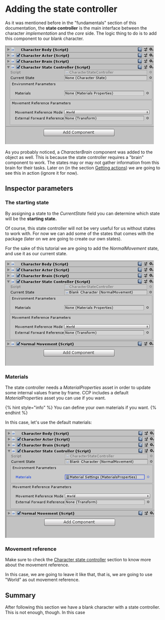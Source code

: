 # Adding the state controller

As it was mentioned before in the "fundamentals" section of this documentation, the **state controller** is the main interface between the character _implementation_ and the _core_ side. The logic thing to do is to add this component to our blank character.

![](../../.gitbook/assets/imagen%20%2810%29.png)

As you probably noticed, a _CharacterBrain_ component was added to the object as well. This is because the state controller requires a "brain" component to work. The states may or may not gather information from this brain for their tasks. Later on \(in the section [Getting actions](getting-inputs.md)\) we are going to see this in action \(ignore it for now\).

## Inspector parameters

### The starting state

By assigning a state to the _CurrentState_ field you can determine which state will be the **starting state.**

Of course, this state controller will not be very useful for us without states to work with. For now we can add some of the states that comes with the package \(later on we are going to create our own states\).

For the sake of this tutorial we are going to add the _NormalMovement_ state, and use it as our current state.

![](../../.gitbook/assets/imagen%20%281%29.png)

### Materials

The state controller needs a _MaterialProperties_ asset in order to update some internal values frame by frame. CCP includes a default _MaterialProperties_ asset you can use if you want.

{% hint style="info" %}
You can define your own materials if you want.
{% endhint %}

In this case, let's use the default materials:

![](../../.gitbook/assets/imagen%20%282%29.png)

### Movement reference

Make sure to check the [Character state controller](../../fundamentals/implementation/character-state-controller.md#movement-reference) section to know more about the movement reference.

In this case, we are going to leave it like that, that is, we are going to use "World" as out movement reference.



## Summary

After following this section we have a blank character with a state controller. This is not enough, though. In this case

